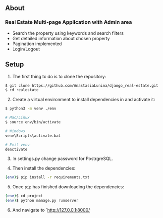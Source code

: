 ## About
### Real Estate Multi-page Application with Admin area
- Search the property using keywords and search filters <br>
- Get detailed information about chosen property <br>
- Pagination implemented <br>
- Login/Logout <br>
## Setup

1. The first thing to do is to clone the repository:

```sh
$ git clone https://github.com/AnastasiaLunina/django_real-estate.git
$ cd realestate
```

2. Create a virtual environment to install dependencies in and activate it:

```sh
$ python3 -m venv ./env

# Mac/Linux
$ source env/bin/activate

# Windows
venv\Scripts\activate.bat

# Exit venv
deactivate
```
3. In settings.py change password for PostrgreSQL. 

4. Then install the dependencies:

```sh
(env)$ pip install -r requirements.txt
```

5. Once `pip` has finished downloading the dependencies:
```sh
(env)$ cd project
(env)$ python manage.py runserver
```
6. And navigate to `http://127.0.0.1:8000/